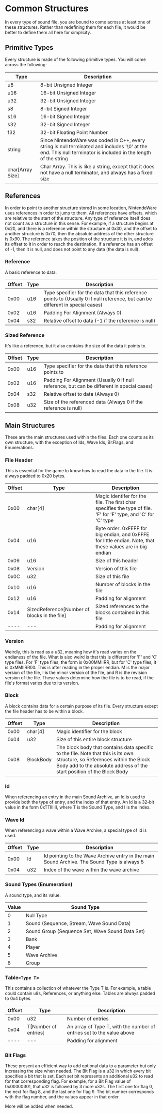 # Common Structures
In every type of sound file, you are bound to come across at least one of these structures. Rather than redefining them for each file, it would be better to define them all here for simplicity.

## Primitive Types
Every structure is made of the following primitive types. You will come across the following:

| **Type** | **Description** |
|----------|-----------------|
|u8|8-bit Unsigned Integer|
|u16|16-bit Unsigned Integer|
|u32|32-bit Unsigned Integer|
|s8|8-bit Signed Integer|
|s16|16-bit Signed Integer|
|s32|32-bit Signed Integer|
|f32|32-bit Floating Point Number|
|string|Since NintendoWare was coded in C++, every string is null terminated and includes '\0' at the end. This null terminator is included in the length of the string|
|char[Array Size]|Char Array. This is like a string, except that it does not have a null terminator, and always has a fixed size|

## References
In order to point to another structure stored in some location, NintendoWare uses references in order to jump to them. All references have offsets, which are relative to the start of the structure. Any type of reference itself does not count as a structure in this sense. For example, if a structure begins at 0x20, and there is a reference within the structure at 0x30, and the offset to another structure is 0x70, then the absolute address of the other structure is 0x90. The reference takes the position of the structure it is in, and adds its offset to it in order to reach the destination. If a reference has an offset of -1, then it is null, and does not point to any data (the data is null).

### Reference
A basic reference to data.

| **Offset** | **Type** | **Description** |
|------------|----------|-----------------|
|0x00|u16|Type specifier for the data that this reference points to (Usually 0 if null reference, but can be different in special cases)|
|0x02|u16|Padding For Alignment (Always 0)|
|0x04|s32|Relative offset to data (-1 if the reference is null)|

### Sized Reference
It's like a reference, but it also contains the size of the data it points to.

| **Offset** | **Type** | **Description** |
|------------|----------|-----------------|
|0x00|u16|Type specifier for the data that this reference points to|
|0x02|u16|Padding For Alignment (Usually 0 if null reference, but can be different in special cases)|
|0x04|s32|Relative offset to data (Always 0)|
|0x08|u32|Size of the referenced data (Always 0 if the reference is null)|

## Main Structures
These are the main structures used within the files. Each one counts as its own structure, with the exception of Ids, Wave Ids, BitFlags, and Enumerations.

### File Header
This is essential for the game to know how to read the data in the file. It is always padded to 0x20 bytes.

| **Offset** | **Type** | **Description** |
|------------|----------|-----------------|
|0x00|char[4]|Magic identifer for the file. The first char specifies the type of file. 'F' for 'F' type, and 'C' for 'C' type|
|0x04|u16|Byte order. 0xFEFF for big endian, and 0xFFFE for little endian. Note, that these values are in big endian|
|0x06|u16|Size of this header|
|0x08|Version|Version of this file|
|0x0C|u32|Size of this file|
|0x10|u16|Number of blocks in the file|
|0x12|u16|Padding for alignment|
|0x14|SizedReference[Number of blocks in the file]|Sized references to the blocks contained in this file|
|----|---|Padding for alignment|

### Version
Weirdly, this is read as a u32, meaning how it's read varies on the endianess of the file. What is also weird is that this is different for 'F' and 'C' type files. For 'F' type files, the form is 0x00MMIIRR, but for 'C' type files, it is 0xMMIIRR00. This is after reading in the proper endian. M is the major version of the file, I is the minor version of the file, and R is the revision version of the file. These values determine how the file is to be read, if the file's format varies due to its version.

### Block
A block contains data for a certain purpose of its file. Every structure except the file header has to be within a block.

| **Offset** | **Type** | **Description** |
|------------|----------|-----------------|
|0x00|char[4]|Magic identifier for the block|
|0x04|u32|Size of this entire block structure|
|0x08|BlockBody|The block body that contains data specific to the file. Note that this is its own structure, so References within the Block Body add to the absolute address of the start position of the Block Body|

### Id
When referencing an entry in the main Sound Archive, an Id is used to provide both the type of entry, and the index of that entry. An Id is a 32-bit value in the form 0xTTIIIIII, where T is the Sound Type, and I is the index.

### Wave Id
When referencing a wave within a Wave Archive, a special type of id is used.

| **Offset** | **Type** | **Description** |
|------------|----------|-----------------|
|0x00|Id|Id pointing to the Wave Archive entry in the main Sound Archive. The Sound Type is always 5|
|0x04|u32|Index of the wave within the wave archive|

### Sound Types (Enumeration)
A sound type, and its value.

| **Value** | **Sound Type** |
|-----------|----------------|
|0|Null Type|
|1|Sound (Sequence, Stream, Wave Sound Data)|
|2|Sound Group (Sequence Set, Wave Sound Data Set)|
|3|Bank|
|4|Player|
|5|Wave Archive|
|6|Group|

### Table`<Type T`>
This contains a collection of whatever the Type T is. For example, a table could contain u8s, References, or anything else. Tables are always padded to 0x4 bytes.

| **Offset** | **Type** | **Description** |
|------------|----------|-----------------|
|0x00|u32|Number of entries|
|0x04|T[Number of entries]|An array of Type T, with the number of entries set to the value above|
|----|---|Padding for alignment|

### Bit Flags
These present an efficient way to add optional data to a parameter but only increasing the size when needed. The Bit Flag is a u32 in which every bit specifies a bit that is set. Each set bit represents an additional u32 to read for that corresponding flag. For example, for a Bit Flag value of 0x00000301, that u32 is followed by 3 more u32s. The first one for flag 0, the next for flag 8, and the last one for flag 9. The bit number corresponds with the flag number, and the values appear in that order.

More will be added when needed.